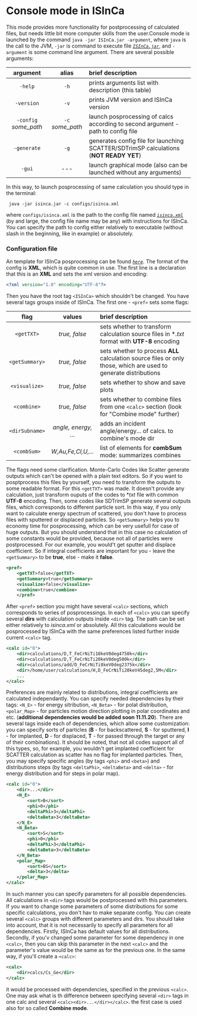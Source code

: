 # Console mode in ISInCa


This mode provides more functionality for postprocessing of calculated files, but needs little bit more computer skills from the user.Console mode is launched by the command  ` java -jar ISInCa.jar -argument `,  where `java` is the call to the JVM, `-jar` is command to execute file *[`ISInCa.jar`](https://github.com/mauveferret/ISInCa/blob/master/out/ISInCa.jar)*, and ` -argument ` is some command line argument. There are several possible arguments:

argument                  | alias             | brief description
:------------------------:|:-----------------:|:------
`-help`                   | `-h`              | prints arguments list with description (this table)
`-version`                | `-v`              | prints JVM version and ISInCa version 
`-config` *some_path*     | `-c` *some_path*  | launch posprocessing of calcs according to second argument - path to config file
`-generate`               | `-g`              | generates config file for launching SCATTER/SDTrimSP calculations (**NOT READY YET**)
`-gui`                    | ---               | launch graphical  mode (also can be launched without any arguments)

In this way, to launch posprocessing of same calculation you should type in the terminal:

` java -jar isinca.jar -c configs/isinca.xml`

where  `configs/isinca.xml` is the path to the config file named *[`isinca.xml`](https://github.com/mauveferret/ISInCa/blob/master/out/isinca.xml)* (by and large, the config file name may be any) with instructions for ISInCa. You can specify the path to config either relatively to executable (without slash in the beginning, like in example) or absolutely.

### Configuration file

An template for ISInCa posprocessing can be found *[`here`](https://github.com/mauveferret/ISInCa/blob/master/out/isinca.xml)*. The format of the config is **XML**, which is quite common in use. The first line is a declaration that this is an **XML** and sets the xml version and encoding:
```xml
<?xml version="1.0" encoding="UTF-8"?>
```
Then you have the root tag `<ISInCa>` which shouldn't be changed. You have several tags groups inside of ISInCa. The first one - `<pref>` sets some flags:

flag             |   values             | brief description
:---------------:|:--------------------:|:----------
`<getTXT>`       | *true, false*        | sets whether to transform calculation source files in **.txt* format with **UTF-8** encoding
`<getSummary>`   | *true, false*        |sets whether to process **ALL** calculation source files or only those, which are used to generate distributions
`<visualize>`    | *true, false*        |sets whether to show and save plots
`<combine>`      | *true, false*        |sets whether to combine files from one `<calc>` section (look for "Combine mode" further)
`<dirSubname>`   | *angle, energy, ...* | adds an incident angle/energy... of calcs. to combine's mode dir
`<combSum>`      | *W,Au,Fe,Cl,U,...*   | list of elements for **combSum** mode: summarizes combines
The flags need some clarification. Monte-Carlo Codes like Scatter generate outputs which can't be opened with a plain text editors. So if you want to posptprocess this files by yourself, you need to transform the outputs to some readable format. For this `<getTXT>` was made. It doesn't provide any calculation, just transform ouputs of the codes to **txt* file with common **UTF-8** encoding. Then, some codes like SDTrimSP generate several outputs files, which corresponds to different particle sort. In this way, if you only want to calculate energy spectrum of scattered, you don't have to process files with sputtered or displaced particles. So `<getSummary>` helps you to economy time for posprocessing, which can be very usefull for case of huge outputs. But you should understand that in this case no calculation of some constants would be provided, because not all of particles were postprocessed. For our example, you would't get sputter and displace coefficient. So if integral coefficients are important for you - leave the `<getSummary>` to be **true**, else - make it **false**.
```xml
<pref>
    <getTXT>false</getTXT>
    <getSummary>true</getSummary>
    <visualize>false</visualize>
    <combine>true</combine>
    </pref>
```
After `<pref>` section you might have several `<calc>` sections, which corresponds to series of posprocessings. In each of `<calc>` you can specify several **dirs** with calculation outputs inside `<dir>` tag. The path can be set either relatively to *isinca.xml* or absolutely. All this calculations would be posprocessed by ISInCa with the same preferences listed further inside current `<calc>` tag.
```xml
<calc id="0">
    <dir>calculations/D,T_FeCrNiTi10keV0deg4750k</dir>
    <dir>calculations/D,T_FeCrNiTi20keV0deg500k</dir>
    <dir>calculations/add/D_FeCrNiTi8keV0deg2375k</dir>
    <dir>/home/user/calculations/H,D_FeCrNiTi20keV45deg2,5M</dir>
    ...
</calc>
```
Preferences are mainly related to distributions, integral coefficients are calculated independantly. You can specify needed dependencies by their tags: `<N_E>` - for energy sitribution, `<N_Beta>` - for polat distribution, `<polar_Map>` - for particles motion direction plotting in polar coordinates and etc. (**additional dependencies would be added soon 11.11.20**). There are several tags inside each of dependencies, which allow some customization: you can specify sorts of particles (**B** - for backscattered, **S** - for sputtered, **I** - for implanted, **D** - for displaced, **T** - for passed through the target or any of their combinations). It should be noted, that not all codes support all of this types,  so,  for example, you wouldn't get implanted coefficient for SCATTER calculation as scatter has no flag for implanted particles. Then, you may specify specific angles (by tags `<phi>` and `<beta>`) and distributions steps (by tags `<deltaPhi>`, `<deltaBeta>` and `<delta>` - for energy distribution and for steps in polar map).
```xml
<calc id="0">
    <dir>...</dir>
    <N_E>
        <sort>B</sort>
        <phi>0</phi>
        <deltaPhi>3</deltaPhi>
        <deltaBeta>3</deltaBeta>
    </N_E>
    <N_Beta>
        <sort>S</sort>
        <phi>0</phi>
        <deltaPhi>3</deltaPhi>
        <deltaBeta>3</deltaBeta>
    </N_Beta>
    <polar_Map>
        <sort>BS</sort>
        <delta>3</delta>
    </polar_Map>
</calc>
```
In such manner you can specify parameters for all possible dependencies. All calculations in `<dir>` tags would be postprocessed with this parameters. If you want to change some parameters of some distributions for some specific calculations, you don't hav to make separate config. You can create several `<calc>` groups with different parameters and dirs. You should take into account, that it is not necessarily to specify all parameters for all dependencies. Firstly, ISInCa has default values for all distributions. Secondly, if you'v changed some parameter for some dependency in one `<calc>`, then you can skip this parameter in the next `<calc>` and the parameter's value would be the same as for the previous one. In the same way, if you'll create a `<calc>`:
```xml
<calc>
    <dir>calcs/Cs_Ge</dir>
</calc>
```
it would be processed with dependencies, specified in the previous `<calc>`. One may ask what is th difference between specifying several `<dir>` tags in one calc and several `<calc><dir>...</dir></calc>`. the first case is used also for so called **Combine mode**.
